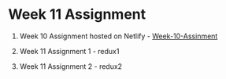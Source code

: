 # Week 11 Assignment

1. Week 10 Assignment hosted on Netlify - [Week-10-Assinment](https://62e3d72893b3870efd3fb995--exquisite-marshmallow-5c05ee.netlify.app/)

2. Week 11 Assignment 1 - redux1
3. Week 11 Assignment 2 - redux2
